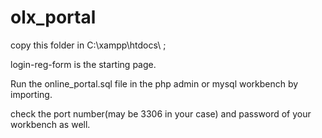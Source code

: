 # olx_portal

copy this folder in C:\xampp\htdocs\ ;

login-reg-form is the starting page.

Run the online_portal.sql file in the php admin or mysql workbench by importing.

check the port number(may be 3306 in your case) and password of your workbench as well. 
